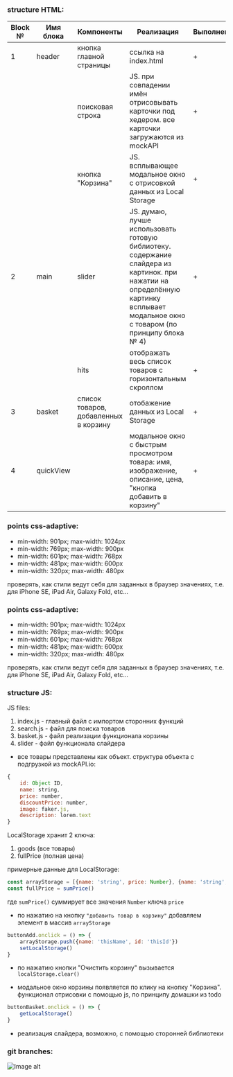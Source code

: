 

### structure HTML:
|Block №|Имя блока| Компоненты                          | Реализация| Выполненно|
|-------|---------|-------------------------------------|-----------|----|
| 1     | header  | кнопка главной страницы             | ссылка на index.html | +
|       |         |поисковая строка                     |JS. при совпадении имён отрисовывать карточки под хедером. все карточки загружаются из mockAPI | +
|       |         |кнопка "Корзина"                     | JS. всплывающее модальное окно с отрисовкой данных из Local Storage | +
|2      |main     |slider                               | JS. думаю, лучше использовать готовую библиотеку. содержание слайдера из картинок. при нажатии на определённую картинку всплывает модальное окно с товаром (по принципу блока № 4) | +
|       |         |hits                                 | отображать весь список товаров с горизонтальным скроллом | +
|3      |basket   |список товаров, добавленных в корзину| отобажение данных из Local Storage | +
|4      |quickView|                                     |модальное окно с быстрым просмотром товара: имя, изображение, описание, цена, "кнопка добавить в корзину"| +


### points css-adaptive:

* min-width: 901px; max-width: 1024px
* min-width: 769px; max-width: 900px
* min-width: 601px; max-width: 768px
* min-width: 481px; max-width: 600px
* min-width: 320px; max-width: 480px

проверять, как стили ведут себя для заданных в браузер значениях, т.е. для iPhone SE, iPad Air, Galaxy Fold, etc...


### points css-adaptive:

* min-width: 901px; max-width: 1024px
* min-width: 769px; max-width: 900px
* min-width: 601px; max-width: 768px
* min-width: 481px; max-width: 600px
* min-width: 320px; max-width: 480px

проверять, как стили ведут себя для заданных в браузер значениях, т.е. для iPhone SE, iPad Air, Galaxy Fold, etc...


### structure JS:

JS files:
1. index.js - главный файл с импортом сторонних функций
2. search.js - файл для поиска товаров
3. basket.js - файл реализации функционала корзины
4. slider - файл функционала слайдера


- все товары представлены как объект. структура объекта с подгрузкой из mockAPI.io:
```js
{
    id: Object ID,
    name: string,
    price: number,
    discountPrice: number,
    image: faker.js,
    description: lorem.text
}
```


LocalStorage хранит 2 ключа: 
1. goods (все товары)
2. fullPrice (полная цена)

примерные данные для LocalStorage: 
```js
const arrayStorage = [{name: 'string', price: Number}, {name: 'string', price: Number}]
const fullPrice = sumPrice()
```
где `sumPrice()`  суммирует все значения `Number` ключа `price`

- по нажатию на кнопку `"добавить товар в корзину"` добавляем элемент в массив `arrayStorage`
```js
buttonAdd.onclick = () => {
    arrayStorage.push({name: 'thisName', id: 'thisId'})
    setLocalStorage()
}
```

- по нажатию кнопки "Очистить корзину" вызывается `localStorage.clear()`

- модальное окно корзины появляется по клику на кнопку "Корзина". функционал отрисовки с помощью js, по принципу домашки из todo

```js
buttonBasket.onclick = () => {
    getLocalStorage()
}
```

- реализация слайдера, возможно, с помощью сторонней библиотеки

### git branches:
![Image alt](https://sun9-53.userapi.com/impg/D-yJdFwc0a8HjJvriINcpEB785ZQtArhrcGZhw/4O6Zc4AWMAE.jpg?size=580x440&quality=95&sign=e49b09deb3913da3ba7ba2b33e77eb36&type=album)
